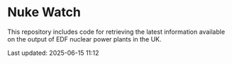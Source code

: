 # Nuke Watch

This repository includes code for retrieving the latest information available on the output of EDF nuclear power plants in the UK.

Last updated: 2025-06-15 11:12